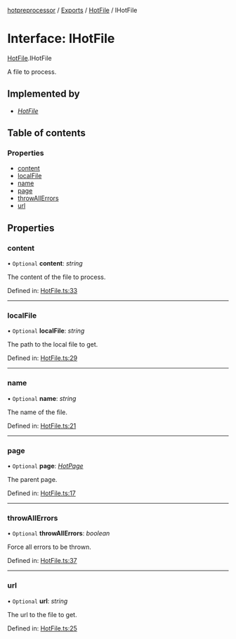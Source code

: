 [hotpreprocessor](../README.md) / [Exports](../modules.md) / [HotFile](../modules/hotfile.md) / IHotFile

# Interface: IHotFile

[HotFile](../modules/hotfile.md).IHotFile

A file to process.

## Implemented by

* [*HotFile*](../classes/hotfile.hotfile-1.md)

## Table of contents

### Properties

- [content](hotfile.ihotfile.md#content)
- [localFile](hotfile.ihotfile.md#localfile)
- [name](hotfile.ihotfile.md#name)
- [page](hotfile.ihotfile.md#page)
- [throwAllErrors](hotfile.ihotfile.md#throwallerrors)
- [url](hotfile.ihotfile.md#url)

## Properties

### content

• `Optional` **content**: *string*

The content of the file to process.

Defined in: [HotFile.ts:33](https://github.com/OurFreeLight/HotPreprocessor/blob/ff92735/src/HotFile.ts#L33)

___

### localFile

• `Optional` **localFile**: *string*

The path to the local file to get.

Defined in: [HotFile.ts:29](https://github.com/OurFreeLight/HotPreprocessor/blob/ff92735/src/HotFile.ts#L29)

___

### name

• `Optional` **name**: *string*

The name of the file.

Defined in: [HotFile.ts:21](https://github.com/OurFreeLight/HotPreprocessor/blob/ff92735/src/HotFile.ts#L21)

___

### page

• `Optional` **page**: [*HotPage*](../classes/hotpage.hotpage-1.md)

The parent page.

Defined in: [HotFile.ts:17](https://github.com/OurFreeLight/HotPreprocessor/blob/ff92735/src/HotFile.ts#L17)

___

### throwAllErrors

• `Optional` **throwAllErrors**: *boolean*

Force all errors to be thrown.

Defined in: [HotFile.ts:37](https://github.com/OurFreeLight/HotPreprocessor/blob/ff92735/src/HotFile.ts#L37)

___

### url

• `Optional` **url**: *string*

The url to the file to get.

Defined in: [HotFile.ts:25](https://github.com/OurFreeLight/HotPreprocessor/blob/ff92735/src/HotFile.ts#L25)
